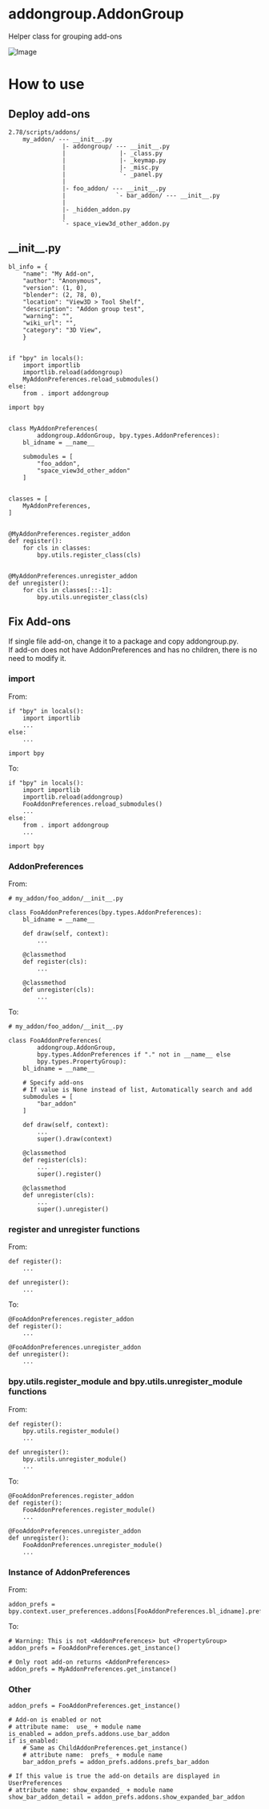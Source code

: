 # addongroup.AddonGroup

Helper class for grouping add-ons

![Image](../__images/addongroup.jpg)

# How to use

## Deploy add-ons

```
2.78/scripts/addons/
    my_addon/ --- __init__.py
               |- addongroup/ --- __init__.py
               |               |- _class.py
               |               |- _keymap.py
               |               |- _misc.py
               |               `- _panel.py
               |
               |- foo_addon/ --- __init__.py
               |              `- bar_addon/ --- __init__.py
               |
               |- _hidden_addon.py
               |
               `- space_view3d_other_addon.py
```

## \_\_init\_\_.py
```
bl_info = {
    "name": "My Add-on",
    "author": "Anonymous",
    "version": (1, 0),
    "blender": (2, 78, 0),
    "location": "View3D > Tool Shelf",
    "description": "Addon group test",
    "warning": "",
    "wiki_url": "",
    "category": "3D View",
    }


if "bpy" in locals():
    import importlib
    importlib.reload(addongroup)
    MyAddonPreferences.reload_submodules()
else:
    from . import addongroup

import bpy


class MyAddonPreferences(
        addongroup.AddonGroup, bpy.types.AddonPreferences):
    bl_idname = __name__

    submodules = [
        "foo_addon",
        "space_view3d_other_addon"
    ]


classes = [
    MyAddonPreferences,
]


@MyAddonPreferences.register_addon
def register():
    for cls in classes:
        bpy.utils.register_class(cls)


@MyAddonPreferences.unregister_addon
def unregister():
    for cls in classes[::-1]:
        bpy.utils.unregister_class(cls)
```

## Fix Add-ons

If single file add-on, change it to a package and copy addongroup.py.  
If add-on does not have AddonPreferences and has no children, there is no need to modify it.

### import

From:
```
if "bpy" in locals():
    import importlib
    ...
else:
    ...

import bpy
```

To:
```
if "bpy" in locals():
    import importlib
    importlib.reload(addongroup)
    FooAddonPreferences.reload_submodules()
    ...
else:
    from . import addongroup
    ...

import bpy
```

### AddonPreferences

From:
```
# my_addon/foo_addon/__init__.py

class FooAddonPreferences(bpy.types.AddonPreferences):
    bl_idname = __name__

    def draw(self, context):
        ...

    @classmethod
    def register(cls):
        ...

    @classmethod
    def unregister(cls):
        ...
```

To:
```
# my_addon/foo_addon/__init__.py

class FooAddonPreferences(
        addongroup.AddonGroup,
        bpy.types.AddonPreferences if "." not in __name__ else
        bpy.types.PropertyGroup):
    bl_idname = __name__

    # Specify add-ons
    # If value is None instead of list, Automatically search and add
    submodules = [
        "bar_addon"
    ]

    def draw(self, context):
        ...
        super().draw(context)

    @classmethod
    def register(cls):
        ...
        super().register()

    @classmethod
    def unregister(cls):
        ...
        super().unregister()
```

### register and unregister functions
From:
```
def register():
    ...

def unregister():
    ...
```

To:
```
@FooAddonPreferences.register_addon
def register():
    ...

@FooAddonPreferences.unregister_addon
def unregister():
    ...
```

### bpy.utils.register_module and bpy.utils.unregister_module functions
From:
```
def register():
    bpy.utils.register_module()
    ...
    
def unregister():
    bpy.utils.unregister_module()
    ...
```

To:
```
@FooAddonPreferences.register_addon
def register():
    FooAddonPreferences.register_module()
    ...

@FooAddonPreferences.unregister_addon
def unregister():
    FooAddonPreferences.unregister_module()
    ...
```

### Instance of AddonPreferences
From:
```
addon_prefs = bpy.context.user_preferences.addons[FooAddonPreferences.bl_idname].preferences
```

To:
```
# Warning: This is not <AddonPreferences> but <PropertyGroup>
addon_prefs = FooAddonPreferences.get_instance()
```

```
# Only root add-on returns <AddonPreferences>
addon_prefs = MyAddonPreferences.get_instance()
```

### Other

```
addon_prefs = FooAddonPreferences.get_instance()

# Add-on is enabled or not
# attribute name:  use_ + module name
is_enabled = addon_prefs.addons.use_bar_addon
if is_enabled:
    # Same as ChildAddonPreferences.get_instance()
    # attribute name:  prefs_ + module name
    bar_addon_prefs = addon_prefs.addons.prefs_bar_addon

# If this value is true the add-on details are displayed in UserPreferences
# attribute name: show_expanded_ + module name
show_bar_addon_detail = addon_prefs.addons.show_expanded_bar_addon
```